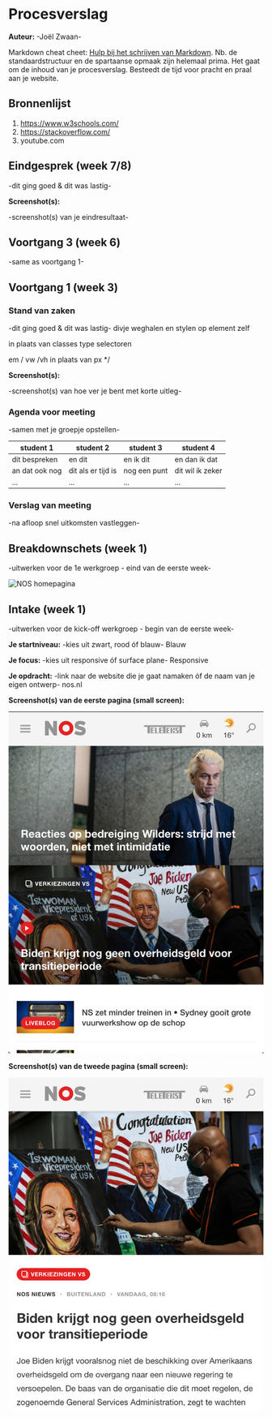 # Procesverslag
**Auteur:** -Joël Zwaan-

Markdown cheat cheet: [Hulp bij het schrijven van Markdown](https://github.com/adam-p/markdown-here/wiki/Markdown-Cheatsheet). Nb. de standaardstructuur en de spartaanse opmaak zijn helemaal prima. Het gaat om de inhoud van je procesverslag. Besteedt de tijd voor pracht en praal aan je website.



## Bronnenlijst
1. https://www.w3schools.com/
2. https://stackoverflow.com/
3. youtube.com



## Eindgesprek (week 7/8)

-dit ging goed & dit was lastig-

**Screenshot(s):**

-screenshot(s) van je eindresultaat-



## Voortgang 3 (week 6)

-same as voortgang 1-


## Voortgang 1 (week 3)

### Stand van zaken

-dit ging goed & dit was lastig-
divje weghalen en stylen op element zelf

in plaats van classes type selectoren

em / vw /vh in plaats van px */

**Screenshot(s):**

-screenshot(s) van hoe ver je bent met korte uitleg-

### Agenda voor meeting

-samen met je groepje opstellen-

| student 1      | student 2          | student 3    | student 4        |
| ---            | ---                | ---          | ---              |
| dit bespreken  | en dit             | en ik dit    | en dan ik dat    |
| an dat ook nog | dit als er tijd is | nog een punt | dit wil ik zeker |
| ...            | ...                | ...          | ...              |

### Verslag van meeting

-na afloop snel uitkomsten vastleggen-



## Breakdownschets (week 1)

-uitwerken voor de 1e werkgroep - eind van de eerste week-

<img src="images/breakdownschets.png" alt="NOS homepagina">


## Intake (week 1)
-uitwerken voor de kick-off werkgroep - begin van de eerste week-

**Je startniveau:** -kies uit zwart, rood óf blauw- Blauw

**Je focus:** -kies uit responsive óf surface plane- Responsive

**Je opdracht:** -link naar de website die je gaat namaken óf de naam van je eigen ontwerp- nos.nl

**Screenshot(s) van de eerste pagina (small screen):**

 <img src="images/NOS-pagina1.png">

**Screenshot(s) van de tweede pagina (small screen):**

<img src="images/NOS-pagina2.png">

